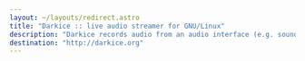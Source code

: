 ```yaml
---
layout: ~/layouts/redirect.astro
title: "Darkice :: live audio streamer for GNU/Linux"
description: "Darkice records audio from an audio interface (e.g. sound card), encodes it and sends it to a streaming server. DarkSnow is a GUI (Graphical User Interface) for DarkIce. This software is recently implementing a solution for OPUS codec streaming."
destination: "http://darkice.org"
---
```

